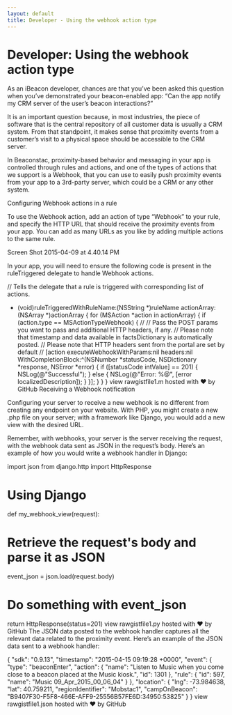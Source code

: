```yaml
---
layout: default
title: Developer - Using the webhook action type
---
```

# Developer: Using the webhook action type

As an iBeacon developer, chances are that you’ve been asked this question when you’ve demonstrated your beacon-enabled app: “Can the app notify my CRM server of the user’s beacon interactions?”

It is an important question because, in most industries, the piece of software that is the central repository of all customer data is usually a CRM system. From that standpoint, it makes sense that proximity events from a customer’s visit to a physical space should be accessible to the CRM server.

In Beaconstac, proximity-based behavior and messaging in your app is controlled through rules and actions, and one of the types of actions that we support is a Webhook, that you can use to easily push proximity events from your app to a 3rd-party server, which could be a CRM or any other system.

Configuring Webhook actions in a rule

To use the Webhook action, add an action of type “Webhook” to your rule, and specify the HTTP URL that should receive the proximity events from your app. You can add as many URLs as you like by adding multiple actions to the same rule.

Screen Shot 2015-04-09 at 4.40.14 PM

In your app, you will need to ensure the following code is present in the ruleTriggered delegate to handle Webhook actions.

// Tells the delegate that a rule is triggered with corresponding list of actions. 
- (void)ruleTriggeredWithRuleName:(NSString *)ruleName actionArray:(NSArray *)actionArray
{
    for (MSAction *action in actionArray) {
        if (action.type == MSActionTypeWebhook) {
            //
            // Pass the POST params you want to pass and additional HTTP headers, if any.
            // Please note that timestamp and data available in factsDictionary is automatically posted.
            // Please note that HTTP headers sent from the portal are set by default
            //
            [action executeWebhookWithParams:nil headers:nil WithCompletionBlock:^(NSNumber *statusCode, NSDictionary *response, NSError *error) {
                if ([statusCode intValue] == 201) {
                    NSLog(@"Successful");
                } else {
                    NSLog(@"Error: %@", [error localizedDescription]);
                }
            }];
        }
    }
}
view rawgistfile1.m hosted with ❤ by GitHub
Receiving a Webhook notification

Configuring your server to receive a new webhook is no different from creating any endpoint on your website. With PHP, you might create a new .php file on your server; with a framework like Django, you would add a new view with the desired URL.

Remember, with webhooks, your server is the server receiving the request, with the webhook data sent as JSON in the request’s body. Here’s an example of how you would write a webhook handler in Django:

import json
from django.http import HttpResponse

# Using Django
def my_webhook_view(request):
  # Retrieve the request's body and parse it as JSON
  event_json = json.load(request.body)

  # Do something with event_json

  return HttpResponse(status=201)
view rawgistfile1.py hosted with ❤ by GitHub
The JSON data posted to the webhook handler captures all the relevant data related to the proximity event. Here’s an example of the JSON data sent to a webhook handler:

{
  "sdk": "0.9.13",
  "timestamp": "2015-04-15 09:19:28 +0000",
  "event": {
    "type": "beaconEnter",
    "action": {
      "name": "Listen to Music when you come close to a beacon placed at the Music kiosk.",
      "id": 1301
    },
    "rule": {
      "id": 597,
      "name": "Music 09_Apr_2015_00_06_04"
    }
  },
  "location": {
    "lng": -73.984638,
    "lat": 40.759211,
    "regionIdentifier": "Mobstac1",
    "campOnBeacon": "B9407F30-F5F8-466E-AFF9-25556B57FE6D:34950:53825"
  }
}
view rawgistfile1.json hosted with ❤ by GitHub
